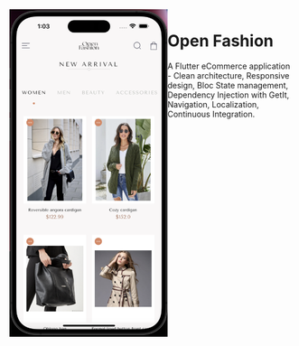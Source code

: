 <img align="left" src="open_fashion_github.png" width="280" height="580" />

<div>
  <p>
    <h1 align="left">Open Fashion</h1>
  </p>
  <p>
  A Flutter eCommerce application - Clean architecture, Responsive design, Bloc State management, Dependency Injection with GetIt, Navigation, Localization, Continuous Integration.
  </p>
</div>
